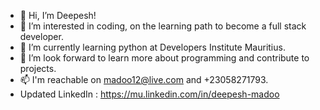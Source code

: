 - 👋 Hi, I’m Deepesh!
- 👀 I’m interested in coding, on the learning path to become a full stack developer. 
- 🌱 I’m currently learning python at Developers Institute Mauritius.
- 💞️ I’m look forward to learn more about programming and contribute to projects.
- 📫 I'm reachable on madoo12@live.com and +23058271793.
- Updated LinkedIn : https://mu.linkedin.com/in/deepesh-madoo

<!---
deep1899/deep1899 is a ✨ special ✨ repository because its `README.md` (this file) appears on your GitHub profile.
You can click the Preview link to take a look at your changes.
--->
